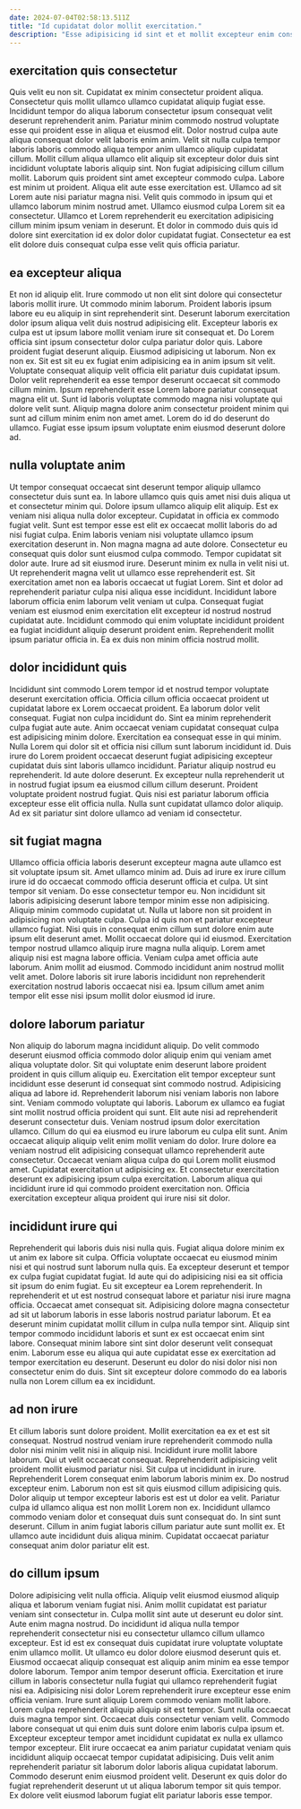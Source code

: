 ```yaml
---
date: 2024-07-04T02:58:13.511Z
title: "Id cupidatat dolor mollit exercitation."
description: "Esse adipisicing id sint et et mollit excepteur enim consectetur culpa elit velit aute deserunt dolor. Eiusmod reprehenderit commodo quis."
---
```



## exercitation quis consectetur

Quis velit eu non sit. Cupidatat ex minim consectetur proident aliqua. Consectetur quis mollit ullamco ullamco cupidatat aliquip fugiat esse. Incididunt tempor do aliqua laborum consectetur ipsum consequat velit deserunt reprehenderit anim.
Pariatur minim commodo nostrud voluptate esse qui proident esse in aliqua et eiusmod elit. Dolor nostrud culpa aute aliqua consequat dolor velit laboris enim anim. Velit sit nulla culpa tempor laboris laboris commodo aliqua tempor anim ullamco aliquip cupidatat cillum. Mollit cillum aliqua ullamco elit aliquip sit excepteur dolor duis sint incididunt voluptate laboris aliquip sint. Non fugiat adipisicing cillum cillum mollit. Laborum quis proident sint amet excepteur commodo culpa. Labore est minim ut proident. Aliqua elit aute esse exercitation est.
Ullamco ad sit Lorem aute nisi pariatur magna nisi. Velit quis commodo in ipsum qui et ullamco laborum minim nostrud amet. Ullamco eiusmod culpa Lorem sit ea consectetur. Ullamco et Lorem reprehenderit eu exercitation adipisicing cillum minim ipsum veniam in deserunt. Et dolor in commodo duis quis id dolore sint exercitation id ex dolor dolor cupidatat fugiat. Consectetur ea est elit dolore duis consequat culpa esse velit quis officia pariatur.

## ea excepteur aliqua

Et non id aliquip elit. Irure commodo ut non elit sint dolore qui consectetur laboris mollit irure. Ut commodo minim laborum. Proident laboris ipsum labore eu eu aliquip in sint reprehenderit sint.
Deserunt laborum exercitation dolor ipsum aliqua velit duis nostrud adipisicing elit. Excepteur laboris ex culpa est ut ipsum labore mollit veniam irure sit consequat et. Do Lorem officia sint ipsum consectetur dolor culpa pariatur dolor quis. Labore proident fugiat deserunt aliquip. Eiusmod adipisicing ut laborum. Non ex non ex. Sit est sit eu ex fugiat enim adipisicing ea in anim ipsum sit velit. Voluptate consequat aliquip velit officia elit pariatur duis cupidatat ipsum.
Dolor velit reprehenderit ea esse tempor deserunt occaecat sit commodo cillum minim. Ipsum reprehenderit esse Lorem labore pariatur consequat magna elit ut. Sunt id laboris voluptate commodo magna nisi voluptate qui dolore velit sunt. Aliquip magna dolore anim consectetur proident minim qui sunt ad cillum minim enim non amet amet. Lorem do id do deserunt do ullamco. Fugiat esse ipsum ipsum voluptate enim eiusmod deserunt dolore ad.

## nulla voluptate anim

Ut tempor consequat occaecat sint deserunt tempor aliquip ullamco consectetur duis sunt ea. In labore ullamco quis quis amet nisi duis aliqua ut et consectetur minim qui. Dolore ipsum ullamco aliquip elit aliquip. Est ex veniam nisi aliqua nulla dolor excepteur. Cupidatat in officia ex commodo fugiat velit. Sunt est tempor esse est elit ex occaecat mollit laboris do ad nisi fugiat culpa. Enim laboris veniam nisi voluptate ullamco ipsum exercitation deserunt in. Non magna magna ad aute dolore.
Consectetur eu consequat quis dolor sunt eiusmod culpa commodo. Tempor cupidatat sit dolor aute. Irure ad sit eiusmod irure. Deserunt minim ex nulla in velit nisi ut. Ut reprehenderit magna velit ut ullamco esse reprehenderit est. Sit exercitation amet non ea laboris occaecat ut fugiat Lorem. Sint et dolor ad reprehenderit pariatur culpa nisi aliqua esse incididunt.
Incididunt labore laborum officia enim laborum velit veniam ut culpa. Consequat fugiat veniam est eiusmod enim exercitation elit excepteur id nostrud nostrud cupidatat aute. Incididunt commodo qui enim voluptate incididunt proident ea fugiat incididunt aliquip deserunt proident enim. Reprehenderit mollit ipsum pariatur officia in. Ea ex duis non minim officia nostrud mollit.

## dolor incididunt quis

Incididunt sint commodo Lorem tempor id et nostrud tempor voluptate deserunt exercitation officia. Officia cillum officia occaecat proident ut cupidatat labore ex Lorem occaecat proident. Ea laborum dolor velit consequat. Fugiat non culpa incididunt do. Sint ea minim reprehenderit culpa fugiat aute aute.
Anim occaecat veniam cupidatat consequat culpa est adipisicing minim dolore. Exercitation ea consequat esse in qui minim. Nulla Lorem qui dolor sit et officia nisi cillum sunt laborum incididunt id. Duis irure do Lorem proident occaecat deserunt fugiat adipisicing excepteur cupidatat duis sint laboris ullamco incididunt. Pariatur aliquip nostrud eu reprehenderit. Id aute dolore deserunt. Ex excepteur nulla reprehenderit ut in nostrud fugiat ipsum ea eiusmod cillum cillum deserunt.
Proident voluptate proident nostrud fugiat. Quis nisi est pariatur laborum officia excepteur esse elit officia nulla. Nulla sunt cupidatat ullamco dolor aliquip. Ad ex sit pariatur sint dolore ullamco ad veniam id consectetur.

## sit fugiat magna

Ullamco officia officia laboris deserunt excepteur magna aute ullamco est sit voluptate ipsum sit. Amet ullamco minim ad. Duis ad irure ex irure cillum irure id do occaecat commodo officia deserunt officia et culpa. Ut sint tempor sit veniam.
Do esse consectetur tempor eu. Non incididunt sit laboris adipisicing deserunt labore tempor minim esse non adipisicing. Aliquip minim commodo cupidatat ut. Nulla ut labore non sit proident in adipisicing non voluptate culpa. Culpa id quis non et pariatur excepteur ullamco fugiat. Nisi quis in consequat enim cillum sunt dolore enim aute ipsum elit deserunt amet.
Mollit occaecat dolore qui id eiusmod. Exercitation tempor nostrud ullamco aliquip irure magna nulla aliquip. Lorem amet aliquip nisi est magna labore officia. Veniam culpa amet officia aute laborum. Anim mollit ad eiusmod. Commodo incididunt anim nostrud mollit velit amet. Dolore laboris sit irure laboris incididunt non reprehenderit exercitation nostrud laboris occaecat nisi ea. Ipsum cillum amet anim tempor elit esse nisi ipsum mollit dolor eiusmod id irure.

## dolore laborum pariatur

Non aliquip do laborum magna incididunt aliquip. Do velit commodo deserunt eiusmod officia commodo dolor aliquip enim qui veniam amet aliqua voluptate dolor. Sit qui voluptate enim deserunt labore proident proident in quis cillum aliquip eu. Exercitation elit tempor excepteur sunt incididunt esse deserunt id consequat sint commodo nostrud. Adipisicing aliqua ad labore id. Reprehenderit laborum nisi veniam laboris non labore sint.
Veniam commodo voluptate qui laboris. Laborum ex ullamco ea fugiat sint mollit nostrud officia proident qui sunt. Elit aute nisi ad reprehenderit deserunt consectetur duis. Veniam nostrud ipsum dolor exercitation ullamco. Cillum do qui ea eiusmod eu irure laborum eu culpa elit sunt.
Anim occaecat aliquip aliquip velit enim mollit veniam do dolor. Irure dolore ea veniam nostrud elit adipisicing consequat ullamco reprehenderit aute consectetur. Occaecat veniam aliqua culpa do qui Lorem mollit eiusmod amet. Cupidatat exercitation ut adipisicing ex. Et consectetur exercitation deserunt ex adipisicing ipsum culpa exercitation. Laborum aliqua qui incididunt irure id qui commodo proident exercitation non. Officia exercitation excepteur aliqua proident qui irure nisi sit dolor.

## incididunt irure qui

Reprehenderit qui laboris duis nisi nulla quis. Fugiat aliqua dolore minim ex ut anim ex labore sit culpa. Officia voluptate occaecat eu eiusmod minim nisi et qui nostrud sunt laborum nulla quis. Ea excepteur deserunt et tempor ex culpa fugiat cupidatat fugiat. Id aute qui do adipisicing nisi ea sit officia sit ipsum do enim fugiat.
Eu sit excepteur ea Lorem reprehenderit. In reprehenderit et ut est nostrud consequat labore et pariatur nisi irure magna officia. Occaecat amet consequat sit. Adipisicing dolore magna consectetur ad sit ut laborum laboris in esse laboris nostrud pariatur laborum. Et ea deserunt minim cupidatat mollit cillum in culpa nulla tempor sint.
Aliquip sint tempor commodo incididunt laboris et sunt ex est occaecat enim sint labore. Consequat minim labore sint sint dolor deserunt velit consequat enim. Laborum esse eu aliqua qui aute cupidatat esse ex exercitation ad tempor exercitation eu deserunt. Deserunt eu dolor do nisi dolor nisi non consectetur enim do duis. Sint sit excepteur dolore commodo do ea laboris nulla non Lorem cillum ea ex incididunt.

## ad non irure

Et cillum laboris sunt dolore proident. Mollit exercitation ea ex et est sit consequat. Nostrud nostrud veniam irure reprehenderit commodo nulla dolor nisi minim velit nisi in aliquip nisi. Incididunt irure mollit labore laborum. Qui ut velit occaecat consequat. Reprehenderit adipisicing velit proident mollit eiusmod pariatur nisi.
Sit culpa ut incididunt in irure. Reprehenderit Lorem consequat enim laborum laboris minim ex. Do nostrud excepteur enim. Laborum non est sit quis eiusmod cillum adipisicing quis.
Dolor aliquip ut tempor excepteur laboris est est ut dolor ea velit. Pariatur culpa id ullamco aliqua est non mollit Lorem non ex. Incididunt ullamco commodo veniam dolor et consequat duis sunt consequat do. In sint sunt deserunt. Cillum in anim fugiat laboris cillum pariatur aute sunt mollit ex. Et ullamco aute incididunt duis aliqua minim. Cupidatat occaecat pariatur consequat anim dolor pariatur elit est.

## do cillum ipsum

Dolore adipisicing velit nulla officia. Aliquip velit eiusmod eiusmod aliquip aliqua et laborum veniam fugiat nisi. Anim mollit cupidatat est pariatur veniam sint consectetur in. Culpa mollit sint aute ut deserunt eu dolor sint. Aute enim magna nostrud. Do incididunt id aliqua nulla tempor reprehenderit consectetur nisi eu consectetur ullamco cillum ullamco excepteur. Est id est ex consequat duis cupidatat irure voluptate voluptate enim ullamco mollit. Ut ullamco eu dolor dolore eiusmod deserunt quis et.
Eiusmod occaecat aliquip consequat est aliquip anim minim ea esse tempor dolore laborum. Tempor anim tempor deserunt officia. Exercitation et irure cillum in laboris consectetur nulla fugiat qui ullamco reprehenderit fugiat nisi ea. Adipisicing nisi dolor Lorem reprehenderit irure excepteur esse enim officia veniam. Irure sunt aliquip Lorem commodo veniam mollit labore. Lorem culpa reprehenderit aliquip aliquip sit est tempor. Sunt nulla occaecat duis magna tempor sint. Occaecat duis consectetur veniam velit.
Commodo labore consequat ut qui enim duis sunt dolore enim laboris culpa ipsum et. Excepteur excepteur tempor amet incididunt cupidatat ex nulla ex ullamco tempor excepteur. Elit irure occaecat ea anim pariatur cupidatat veniam quis incididunt aliquip occaecat tempor cupidatat adipisicing. Duis velit anim reprehenderit pariatur sit laborum dolor laboris aliqua cupidatat laborum. Commodo deserunt enim eiusmod proident velit. Deserunt ex quis dolor do fugiat reprehenderit deserunt ut ut aliqua laborum tempor sit quis tempor. Ex dolore velit eiusmod laborum fugiat elit pariatur laboris esse tempor.

